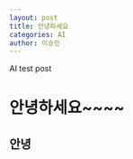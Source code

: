 ```yaml
---
layout: post
title: 안녕하세요
categories: AI
author: 이승민
---
```


AI test post
# 안녕하세요~~~~ #
## __안녕__ ##
